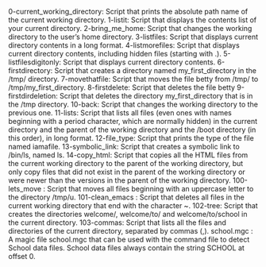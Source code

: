 0-current_working_directory: Script that prints the absolute path name of the current working directory.
1-listit: Script that displays the contents list of your current directory.
2-bring_me_home: Script that changes the working directory to the user’s home directory.
3-listfiles: Script that displays current directory contents in a long format.
4-listmorefiles: Script that displays current directory contents, including hidden files (starting with .).
5-listfilesdigitonly: Script that displays current directory contents.
6-firstdirectory: Script that creates a directory named my_first_directory in the /tmp/ directory.
7-movethatfile: Script that moves the file betty from /tmp/ to /tmp/my_first_directory.
8-firstdelete: Script that deletes the file betty
9-firstdirdeletion: Script that deletes the directory my_first_directory that is in the /tmp directory.
10-back: Script that changes the working directory to the previous one.
11-lists: Script that lists all files (even ones with names beginning with a period character, which are normally hidden) in the current directory and the parent of the working directory and the /boot directory (in this order), in long format.
12-file_type: Script that prints the type of the file named iamafile.
13-symbolic_link: Script that creates a symbolic link to /bin/ls, named ls.
14-copy_html: Script that copies all the HTML files from the current working directory to the parent of the working directory, but only copy files that did not exist in the parent of the working directory or were newer than the versions in the parent of the working directory.
100-lets_move	: Script that moves all files beginning with an uppercase letter to the directory /tmp/u.
101-clean_emacs	: Script that deletes all files in the current working directory that end with the character ~.
102-tree: Script that creates the directories welcome/, welcome/to/ and welcome/to/school in the current directory.
103-commas: Script that lists all the files and directories of the current directory, separated by commas (,).
school.mgc	: A magic file school.mgc that can be used with the command file to detect School data files. School data files always contain the string SCHOOL at offset 0.

